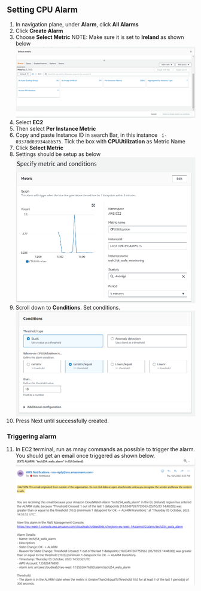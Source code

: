 ## Setting CPU Alarm

1. In navigation plane, under **Alarm**, click **All Alarms**
2. Click **Create Alarm**
3. Choose **Select Metric**
NOTE: Make sure it is set to **Ireland** as shown below
![](choose_metrics.png)
4. Select **EC2**
5. Then select **Per Instance Metric**
6. Copy and paste Instance ID in search Bar, in this instance ` i-03378d03934a8b575`. Tick the box with **CPUUtilization** as Metric Name
7. Click **Select Metric**
8. Settings should be setup as below
![](metric_options.png)
9. Scroll down to **Conditions**. Set conditions.
![](\metric_conditions.png)
10. Press Next until successfully created.

### Triggering alarm
11. In EC2 terminal, run as mnay commands as possible to trigger the alarm. You should get an email once triggered as shown below. 
![](alarm_notif.png)